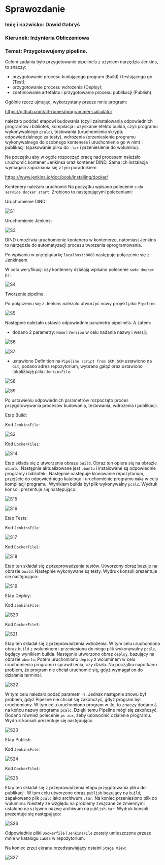 # Sprawozdanie

### Imię i nazwisko: Dawid Gabryś
### Kierunek: Inżynieria Obliczeniowa

### Temat: Przygotowujemy pipeline.


Celem zadania było przygotowanie pipeline’a z użyciem narzędzia Jenkins, to znaczy:
- przygotowanie procesu budującego program (Build) i testującego go (Test);
- przygotowanie procesu wdrożenia (Deploy);
- zdefiniowanie artefaktu i przygotowanie procesu publikacji (Publish).

Ogólnie rzecz ujmując, wykorzystany przeze mnie program:

https://github.com/alt-romes/programmer-calculator

należało poddać etapowi budowania (czyli zainstalowania odpowiednich programów i bibliotek, kompilacja i uzyskanie efektu builda, czyli programu wykonywalnego ```pcalc```), testowania (uruchomienia skryptu odpowiedzialnego za testy), wdrożenia (przeniesienie programu wykonywalnego do osobnego kontenera i uruchomienie go w nim) i publikacji (spakowanie pliku do ```.tar``` i przeniesienie do woluminu). 

Na początku aby w ogóle rozpocząć pracę nad procesem należało uruchomić kontener Jenkinsa oraz kontener DIND. Sama ich instalacja wymagała zapoznania się z tym poradnikiem:

https://www.jenkins.io/doc/book/installing/docker/ 

Kontenery należało uruchomić Na początku wpisano polecenie ```sudo service docker start```. Zrobiono to następującymi poleceniami:

Uruchomienie DIND:

![S1](Screenshot_1.png)

Uruchomienie Jenkins:

![S3](Screenshot_3.png)

DIND umożliwia uruchomienie kontenera w kontenerze, natomiast Jenkins to narzędzie do automatyzacji procesu tworzenia oprogramowania. 

Po wpisaniu w przeglądarkę ```localhost:8080``` następuje połączenie się z Jenkinsem. 

W celu weryfikacji czy kontenery działają wpisano polecenie ```sudo docker ps```:

![S4](Screenshot_4.png)

Tworzenie pipeline.

Po połączeniu się z Jenkins należało utworzyć nowy projekt jako ```Pipeline```.

![S5](Screenshot_5.png)

Następnie należało ustawić odpowiednie parametry pipeline’a. A zatem:
- dodano 2 parametry: ```Name``` i ```Version``` w celu nadania nazwy i wersji;

![S6](Screenshot_6.png)

![S7](Screenshot_7.png)

- ustawiono Definition na ```Pipeline script from SCM```, ```SCM``` ustawiono na ```Git```, podano adres repozytorium, wybrano gałąź oraz ustawiono lokalizację pliku ```JenkinsFile```.

![S8](Screenshot_8.png)

![S9](Screenshot_9.png)

Po ustawieniu odpowiednich parametrów rozpoczęto proces przygotowywania procesów budowania, testowania, wdrożenia i publikacji. 

Etap Build:

Kod ```JenkinsFile```:

![S2](Screenshot_2.png)

Kod ```DockerFile1```:

![S14](Screenshot_14.png)

Etap składa się z utworzenia obrazu ```build```. Obraz ten opiera się na obrazie ```ubuntu```; Następnie aktualizowane jest ```ubuntu``` i instalowane są odpowiednie programy i biblioteki. Następnie następuje klonowanie repozytorium, przejście do odpowiedniego katalogu i uruchomienie programu ```make```  w celu kompilacji programu. Wynikiem builda był plik wykonywalny ```pcalc```. Wydruk konsoli prezentuje się następująco:

![S15](Screenshot_15.png)

![S16](Screenshot_16.png)

Etap Tests:

Kod ```JenkinsFile```:

![S17](Screenshot_17.png)

Kod ```DockerFile2```:

![S18](Screenshot_18.png)

Etap ten składał się z przeprowadzenia testów. Utworzony obraz bazuje na obrazie ```build```. Następnie wykonywane są testy. Wydruk konsoli prezentuje się następująco:

![S19](Screenshot_19.png)

Etap Deploy:

Kod ```JenkinsFile```:

![S20](Screenshot_20.png)

Kod ```DockerFile3```:

![S21](Screenshot_21.png)

Etap ten składał się z przeprowadzenia wdrożenia. W tym celu uruchomiono obraz ```build``` z woluminem i przeniesiono do niego plik wykonywalny ```pcalc```, będący wynikiem builda. Następnie utworzono obraz ```deploy```, bazujący na obrazie ```ubuntu```. Potem uruchomiono ```deploy``` z woluminem w celu uruchomienia programu i sprawdzenia, czy działa. Na początku napotkano problem, że program nie chciał uruchomić się, gdyż wymagał on do działania terminal.

![S22](Screenshot_22.png)

W tym celu należało podać parametr ```-t```. Jednak następnie znowu był problem, gdyż Pipeline nie chciał się zakończyć, gdyż program był uruchomiony. W tym celu uruchomiono program w tle, to znaczy dodano ```&``` na końcu nazwy programu ```pcalc```. Dzięki temu Pipeline mógł się zakończyć. Dodano również polecenie ```ps aux```, żeby udowodnić działanie programu. Wydruk konsoli prezentuje się następująco:

![S23](Screenshot_23.png)

Etap Publish:

Kod ```JenkinsFile```:

![S24](Screenshot_24.png)

Kod ```DockerFile4```:

![S25](Screenshot_25.png)

Etap ten składał się z przeprowadzenia etapu przygotowania pliku do publikacji. W tym celu utworzono obraz ```publish``` bazujący na ```build```, zapakowano plik ```pcalc``` jako archiwum ```.tar```. Na koniec przeniesiono plik do woluminu. Niestety ze względu na problemy związane ze zmiennymi ustalono na sztywno nazwę archiwum na ```publish.tar```. Wydruk konsoli prezentuje się następująco:

![S26](Screenshot_26.png)

Odpowiednie pliki ```Dockerfile``` i ```JenkinsFile``` zostały umieszczone przeze mnie w katalogu ```Lab05``` w repozytorium.

Na koniec zrzut ekranu przedstawiający ostatni ```Stage View```:

![S27](Screenshot_27.png)
